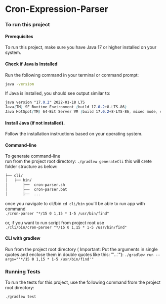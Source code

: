 # Cron-Expression-Parser

### To run this project

#### Prerequisites
To run this project, make sure you have Java 17 or higher installed on your system.

#### Check if Java is Installed
Run the following command in your terminal or command prompt:

```sh
java -version
```
If Java is installed, you should see output similar to:

```scss
java version "17.0.2" 2022-01-18 LTS
Java(TM) SE Runtime Environment (build 17.0.2+8-LTS-86)
Java HotSpot(TM) 64-Bit Server VM (build 17.0.2+8-LTS-86, mixed mode, sharing)
```

#### Install Java (if not installed). 
Follow the installation instructions based on your operating system.

#### Command-line
To generate command-line  
run from the project root directory: `./gradlew generateCli`
this will crete folder structure as below:
```dtd
├── cli/
│   ├── bin/
│       ├──  cron-parser.sh
│       ├──  cron-parser.bat
│       ├──  ...
```
once you navigate to cli/bin `cd cli/bin` you'll be able to run app with command  
`./cron-parser "*/15 0 1,15 * 1-5 /usr/bin/find"`

or, if you want to run script from project root use  
`./cli/bin/cron-parser "*/15 0 1,15 * 1-5 /usr/bin/find"`


#### CLI with gradlew
Run from the project root directory (<i class="fas fa-exclamation-circle"></i> Important: Put the arguments in single quotes and enclose them in double quotes like this: "'...'"):
`./gradlew run --args="'*/15 0 1,15 * 1-5 /usr/bin/find'"`


### Running Tests
To run the tests for this project, use the following command from the project root directory:
```sh
./gradlew test
```